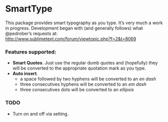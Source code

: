SmartType
=========

This package provides smart typography as you type. It’s very much a work in progress. Development began with (and generally follows) what @pedrober’s requests at: http://www.sublimetext.com/forum/viewtopic.php?f=2&t=8069

### Features supported:

- **Smart Quotes**. Just use the regular dumb quotes and (hopefully) they will be converted to the appropriate quotation mark as you type.
- **Auto insert**.
	- a space followed by two hyphens will be converted to an *en dash*
	- three consecutives hyphens will be converted to an *em dash*
	- three consecutives dots will be converted to an *ellipsis*

### TODO

* Turn on and off via setting.
